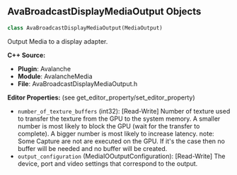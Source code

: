 ## AvaBroadcastDisplayMediaOutput Objects

```python
class AvaBroadcastDisplayMediaOutput(MediaOutput)
```

Output Media to a display adapter.

**C++ Source:**

- **Plugin**: Avalanche
- **Module**: AvalancheMedia
- **File**: AvaBroadcastDisplayMediaOutput.h

**Editor Properties:** (see get_editor_property/set_editor_property)

- ``number_of_texture_buffers`` (int32):  [Read-Write] Number of texture used to transfer the texture from the GPU to the system memory.
  A smaller number is most likely to block the GPU (wait for the transfer to complete).
  A bigger number is most likely to increase latency.
  note: Some Capture are not are executed on the GPU. If it's the case then no buffer will be needed and no buffer will be created.
- ``output_configuration`` (MediaIOOutputConfiguration):  [Read-Write] The device, port and video settings that correspond to the output.

<a id="unreal.AvaDisplayMediaOutput"></a>